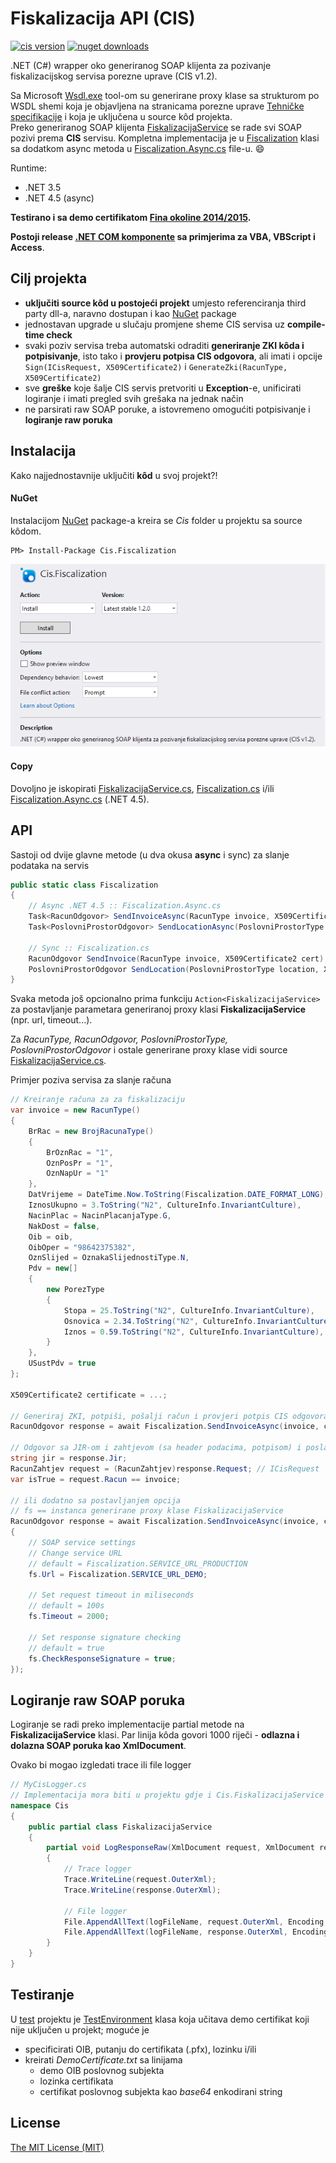 # Fiskalizacija API (CIS)

[![cis version][cis-version-image]][porezna-spec]
[![nuget downloads][nuget-downloads-image]][nuget-url]

.NET (C#) wrapper oko generiranog SOAP klijenta za pozivanje fiskalizacijskog servisa porezne uprave (CIS v1.2).

Sa Microsoft [Wsdl.exe][wsdl.exe] tool-om su generirane proxy klase sa strukturom po WSDL shemi koja je objavljena na stranicama porezne uprave [Tehničke specifikacije][porezna-spec] i koja je uključena u source kôd projekta.  
Preko generiranog SOAP klijenta [FiskalizacijaService][fiscalization-service.cs] se rade svi SOAP pozivi prema __CIS__ servisu. Kompletna implementacija je u [Fiscalization][fiscalization.cs] klasi sa dodatkom async metoda u [Fiscalization.Async.cs][fiscalization-async.cs] file-u. :smile:

Runtime:
- .NET 3.5
- .NET 4.5 (async)

**Testirano i sa demo certifikatom [Fina okoline 2014/2015][fina-demo-2014].**

**Postoji release [.NET COM komponente][docs-com] sa primjerima za __VBA__, __VBScript__ i __Access__**.

## Cilj projekta

* __uključiti source kôd u postojeći projekt__ umjesto referenciranja third party dll-a,
naravno dostupan i kao [NuGet][nuget-url] package
* jednostavan upgrade u slučaju promjene sheme CIS servisa uz __compile-time check__
* svaki poziv servisa treba automatski odraditi __generiranje ZKI kôda i potpisivanje__, isto tako i __provjeru potpisa CIS odgovora__, ali imati i opcije  
`Sign(ICisRequest, X509Certificate2)` i `GenerateZki(RacunType, X509Certificate2)`
* sve __greške__ koje šalje CIS servis pretvoriti u __Exception__-e, unificirati logiranje i imati pregled svih grešaka na jednak način
* ne parsirati raw SOAP poruke, a istovremeno omogućiti potpisivanje i __logiranje raw poruka__

## Instalacija

Kako najjednostavnije uključiti __kôd__ u svoj projekt?!

#### NuGet

Instalacijom [NuGet][nuget-url] package-a kreira se _Cis_ folder u projektu sa source kôdom.

```
PM> Install-Package Cis.Fiscalization
```

[![Nuget screenshot][nuget-screenshot]][nuget-url]

#### Copy

Dovoljno je iskopirati [FiskalizacijaService.cs][fiscalization-service.cs], [Fiscalization.cs][fiscalization.cs] i/ili [Fiscalization.Async.cs][fiscalization-async.cs] (.NET 4.5).

## API

Sastoji od dvije glavne metode (u dva okusa __async__ i sync) za slanje podataka na servis
```cs
public static class Fiscalization
{
    // Async .NET 4.5 :: Fiscalization.Async.cs
    Task<RacunOdgovor> SendInvoiceAsync(RacunType invoice, X509Certificate2 cert);
    Task<PoslovniProstorOdgovor> SendLocationAsync(PoslovniProstorType location, X509Certificate2 cert);

    // Sync :: Fiscalization.cs
    RacunOdgovor SendInvoice(RacunType invoice, X509Certificate2 cert);
    PoslovniProstorOdgovor SendLocation(PoslovniProstorType location, X509Certificate2 cert);
}
```

Svaka metoda još opcionalno prima funkciju `Action<FiskalizacijaService>` za postavljanje
parametara generiranoj proxy klasi __FiskalizacijaService__ (npr. url, timeout...).

Za _RacunType, RacunOdgovor, PoslovniProstorType, PoslovniProstorOdgovor_ i ostale generirane proxy klase vidi source [FiskalizacijaService.cs][fiscalization-service.cs].

Primjer poziva servisa za slanje računa
```cs
// Kreiranje računa za za fiskalizaciju
var invoice = new RacunType()
{
    BrRac = new BrojRacunaType()
    {
        BrOznRac = "1",
        OznPosPr = "1",
        OznNapUr = "1"
    },
    DatVrijeme = DateTime.Now.ToString(Fiscalization.DATE_FORMAT_LONG),
    IznosUkupno = 3.ToString("N2", CultureInfo.InvariantCulture),
    NacinPlac = NacinPlacanjaType.G,
    NakDost = false,
    Oib = oib,
    OibOper = "98642375382",
    OznSlijed = OznakaSlijednostiType.N,
    Pdv = new[]
    {
        new PorezType
        {
            Stopa = 25.ToString("N2", CultureInfo.InvariantCulture),
            Osnovica = 2.34.ToString("N2", CultureInfo.InvariantCulture),
            Iznos = 0.59.ToString("N2", CultureInfo.InvariantCulture),
        }
    },
    USustPdv = true
};

X509Certificate2 certificate = ...;

// Generiraj ZKI, potpiši, pošalji račun i provjeri potpis CIS odgovora
RacunOdgovor response = await Fiscalization.SendInvoiceAsync(invoice, certificate);

// Odgovor sa JIR-om i zahtjevom (sa header podacima, potpisom) i poslanim računom
string jir = response.Jir;
RacunZahtjev request = (RacunZahtjev)response.Request; // ICisRequest
var isTrue = request.Racun == invoice;

// ili dodatno sa postavljanjem opcija
// fs == instanca generirane proxy klase FiskalizacijaService
RacunOdgovor response = await Fiscalization.SendInvoiceAsync(invoice, certificate, fs =>
{
    // SOAP service settings
    // Change service URL
    // default = Fiscalization.SERVICE_URL_PRODUCTION
    fs.Url = Fiscalization.SERVICE_URL_DEMO;

    // Set request timeout in miliseconds
    // default = 100s
    fs.Timeout = 2000;

    // Set response signature checking
    // default = true
    fs.CheckResponseSignature = true;
});
```

## Logiranje raw SOAP poruka

Logiranje se radi preko implementacije partial metode na __FiskalizacijaService__ klasi.
Par linija kôda govori 1000 riječi - __odlazna i dolazna SOAP poruka kao XmlDocument__.

Ovako bi mogao izgledati trace ili file logger
```cs
// MyCisLogger.cs
// Implementacija mora biti u projektu gdje i Cis.FiskalizacijaService klasa
namespace Cis
{
    public partial class FiskalizacijaService
    {
        partial void LogResponseRaw(XmlDocument request, XmlDocument response)
        {
            // Trace logger
            Trace.WriteLine(request.OuterXml);
            Trace.WriteLine(response.OuterXml);

            // File logger
            File.AppendAllText(logFileName, request.OuterXml, Encoding.UTF8);
            File.AppendAllText(logFileName, response.OuterXml, Encoding.UTF8);
        }
    }
}
```

## Testiranje

U [test][test-dir] projektu je [TestEnvironment][test-environment.cs] klasa koja
učitava demo certifikat koji nije uključen u projekt; moguće je
- specificirati OIB, putanju do certifikata (.pfx), lozinku i/ili
- kreirati _DemoCertificate.txt_ sa linijama
    - demo OIB poslovnog subjekta
    - lozinka certifikata
    - certifikat poslovnog subjekta kao _base64_ enkodirani string

## License

[The MIT License (MIT)][license]

[docs-com]: ./docs/fiscalization-com.md
[docs-com-api]: ./docs/fiscalization-com-api.md
[cis-version-image]: https://cdn.rawgit.com/tgrospic/Cis.Fiscalization/master/docs/cis-service-version.svg
[fiscalization.cs]: ./src/Fiscalization/Cis/Fiscalization.cs
[fiscalization-async.cs]: ./src/Fiscalization/Cis/Fiscalization.Async.cs
[fiscalization-service.cs]: ./src/Fiscalization/Cis/FiskalizacijaService.cs
[test-dir]: ./test/Fiscalization
[test-environment.cs]: ./test/Fiscalization/TestEnvironment.cs
[license]: ./LICENSE

[wsdl.exe]: https://msdn.microsoft.com/en-us/library/7h3ystb6(VS.80).aspx
[porezna-spec]: http://www.porezna-uprava.hr/HR_Fiskalizacija/Stranice/Tehni%C4%8Dke-specifikacije.aspx
[nuget-url]: http://nuget.org/packages/Cis.Fiscalization
[nuget-downloads-image]: https://img.shields.io/nuget/dt/Cis.Fiscalization.svg
[nuget-screenshot]: ./docs/nuget_screenshot.png
[fina-demo-2014]: http://www.fina.hr/Default.aspx?sec=1730
